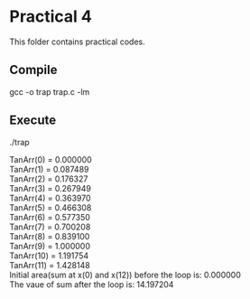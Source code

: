 # Practical 4
This folder contains practical codes.

## Compile
gcc -o trap trap.c -lm

## Execute
./trap

TanArr(0) = 0.000000<br>
TanArr(1) = 0.087489<br>
TanArr(2) = 0.176327<br>
TanArr(3) = 0.267949<br>
TanArr(4) = 0.363970<br>
TanArr(5) = 0.466308<br>
TanArr(6) = 0.577350<br>
TanArr(7) = 0.700208<br>
TanArr(8) = 0.839100<br>
TanArr(9) = 1.000000<br>
TanArr(10) = 1.191754<br>
TanArr(11) = 1.428148<br>
Initial area(sum at x(0) and x(12)) before the loop is: 0.000000<br>
The vaue of sum after the loop is: 14.197204

